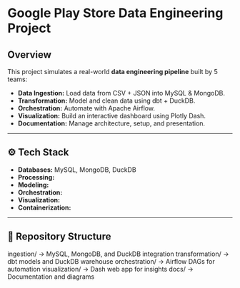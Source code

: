 # Google Play Store Data Engineering Project

## Overview
This project simulates a real-world **data engineering pipeline** built by 5 teams:
- **Data Ingestion:** Load data from CSV + JSON into MySQL & MongoDB.
- **Transformation:** Model and clean data using dbt + DuckDB.
- **Orchestration:** Automate with Apache Airflow.
- **Visualization:** Build an interactive dashboard using Plotly Dash.
- **Documentation:** Manage architecture, setup, and presentation.

---

## ⚙️ Tech Stack
- **Databases:** MySQL, MongoDB, DuckDB  
- **Processing:** 
- **Modeling:**  
- **Orchestration:**  
- **Visualization:**  
- **Containerization:** 

---

## 📂 Repository Structure

ingestion/ → MySQL, MongoDB, and DuckDB integration
transformation/ → dbt models and DuckDB warehouse
orchestration/ → Airflow DAGs for automation
visualization/ → Dash web app for insights
docs/ → Documentation and diagrams